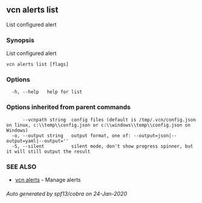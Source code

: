 ## vcn alerts list

List configured alert

### Synopsis

List configured alert

```
vcn alerts list [flags]
```

### Options

```
  -h, --help   help for list
```

### Options inherited from parent commands

```
      --vcnpath string  config files (default is /tmp/.vcn/config.json on linux, c:\\temp\\config.json or c:\\windows\\temp\\config.json on Windows)
  -o, --output string   output format, one of: --output=json|--output=yaml|--output=''
  -S, --silent          silent mode, don't show progress spinner, but it will still output the result
```

### SEE ALSO

* [vcn alerts](vcn_alerts.md)	 - Manage alerts

###### Auto generated by spf13/cobra on 24-Jan-2020
